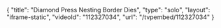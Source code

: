 {
    "title": "Diamond Press Nesting Border Dies",
    "type": "solo",
    "layout": "iframe-static",
    "videoId": "112327034",
    "url": "\/tvpembed\/112327034"
}